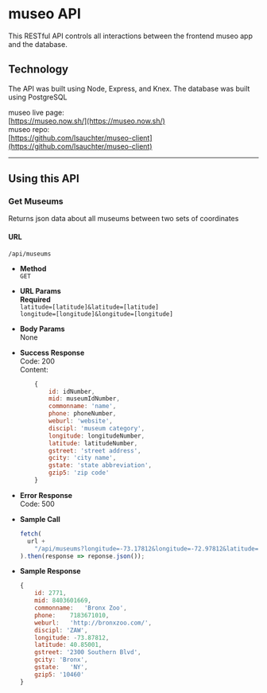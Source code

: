 # museo API

This RESTful API controls all interactions between the frontend museo app and the database.

## Technology

The API was built using Node, Express, and Knex. The database was built using PostgreSQL

museo live page:  
[https://museo.now.sh/](https://museo.now.sh/)  
museo repo:  
[https://github.com/lsauchter/museo-client](https://github.com/lsauchter/museo-client)

---

## Using this API

### Get Museums

Returns json data about all museums between two sets of coordinates

#### URL

    /api/museums

- **Method**  
   `GET`

- **URL Params**  
   **Required**  
   `latitude=[latitude]&latitude=[latitude]`  
   `longitude=[longitude]&longitude=[longitude]`

- **Body Params**  
   None

- **Success Response**  
   Code: 200  
   Content:

  ```javascript
      {
          id: idNumber,
          mid: museumIdNumber,
          commonname: 'name',
          phone: phoneNumber,
          weburl: 'website',
          discipl: 'museum category',
          longitude: longitudeNumber,
          latitude: latitudeNumber,
          gstreet: 'street address',
          gcity: 'city name',
          gstate: 'state abbreviation',
          gzip5: 'zip code'
      }
  ```

- **Error Response**  
   Code: 500

- **Sample Call**
  ```javascript
  fetch(
    url +
      "/api/museums?longitude=-73.17812&longitude=-72.97812&latitude=40.65001&latitude=40.75001"
  ).then(response => reponse.json());
  ```
- **Sample Response**
  ```javascript
  {
      id: 2771,
      mid: 8403601669,
      commonname:	'Bronx Zoo',
      phone:	7183671010,
      weburl:	'http://bronxzoo.com/',
      discipl: 'ZAW',
      longitude: -73.87812,
      latitude: 40.85001,
      gstreet: '2300 Southern Blvd',
      gcity: 'Bronx',
      gstate:	'NY',
      gzip5: '10460'
  }
  ```
